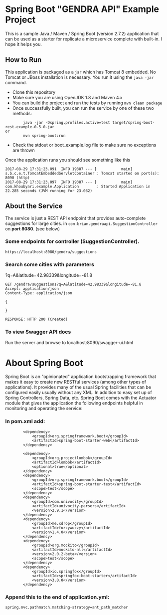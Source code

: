 # Spring Boot "GENDRA API" Example Project

This is a sample Java / Maven / Spring Boot (version 2.7.2) application that can be used as a starter for replicate a microservice complete with built-in. I hope it helps you.

## How to Run 

This application is packaged as a ```jar``` which has Tomcat 8 embedded. No Tomcat or JBoss installation is necessary. You run it using the ```java -jar``` command.

* Clone this repository 
* Make sure you are using OpenJDK 1.8 and Maven 4.x
* You can build the project and run the tests by running ```mvn clean package```
* Once successfully built, you can run the service by one of these two methods:
```
        java -jar -Dspring.profiles.active=test target/spring-boot-rest-example-0.5.0.jar
or
        mvn spring-boot:run
```
* Check the stdout or boot_example.log file to make sure no exceptions are thrown

Once the application runs you should see something like this

```
2017-08-29 17:31:23.091  INFO 19387 --- [           main] s.b.c.e.t.TomcatEmbeddedServletContainer : Tomcat started on port(s): 8090 (http)
2017-08-29 17:31:23.097  INFO 19387 --- [           main] com.khoubyari.example.Application        : Started Application in 22.285 seconds (JVM running for 23.032)
```

## About the Service

The service is just a REST API endpoint that provides auto-complete suggestions for large cities.
 in ```com.brian.gendraapi.SuggestionController``` on **port 8080**. (see below)


### Some endpoints for controller (SuggestionController).

```
https://localhost:8080/gendra/suggestions
```

### Search some cities with parameters 
?q=A&latitude=42.98339&longitude=-81.8

```
GET /gendra/suggestions?q=A&latitude=42.98339&longitude=-81.8
Accept: application/json
Content-Type: application/json

{

}

RESPONSE: HTTP 200 (Created)
```

### To view Swagger API docs

Run the server and browse to localhost:8090/swagger-ui.html

# About Spring Boot

Spring Boot is an "opinionated" application bootstrapping framework that makes it easy to create new RESTful services (among other types of applications). It provides many of the usual Spring facilities that can be configured easily usually without any XML. In addition to easy set up of Spring Controllers, Spring Data, etc. Spring Boot comes with the Actuator module that gives the application the following endpoints helpful in monitoring and operating the service:


### In pom.xml add: 

```
        <dependency>
            <groupId>org.springframework.boot</groupId>
            <artifactId>spring-boot-starter-web</artifactId>
        </dependency>

        <dependency>
            <groupId>org.projectlombok</groupId>
            <artifactId>lombok</artifactId>
            <optional>true</optional>
        </dependency>
        <dependency>
            <groupId>org.springframework.boot</groupId>
            <artifactId>spring-boot-starter-test</artifactId>
            <scope>test</scope>
        </dependency>
        <dependency>
            <groupId>com.univocity</groupId>
            <artifactId>univocity-parsers</artifactId>
            <version>2.9.1</version>
        </dependency>
        <dependency>
            <groupId>me.xdrop</groupId>
            <artifactId>fuzzywuzzy</artifactId>
            <version>1.4.0</version>
        </dependency>
        <dependency>
            <groupId>org.mockito</groupId>
            <artifactId>mockito-all</artifactId>
            <version>2.0.2-beta</version>
            <scope>test</scope>
        </dependency>
        <dependency>
            <groupId>io.springfox</groupId>
            <artifactId>springfox-boot-starter</artifactId>
            <version>3.0.0</version>
        </dependency>
```

### Append this to the end of application.yml: 

```
spring.mvc.pathmatch.matching-strategy=ant_path_matcher
```
